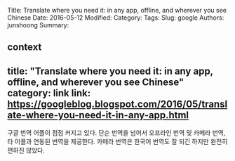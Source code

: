 Title: Translate where you need it: in any app, offline, and wherever you see Chinese
Date: 2016-05-12
Modified:
Category:
Tags:
Slug: google
Authors: junshoong
Summary:


context
---
title: "Translate where you need it: in any app, offline, and wherever you see Chinese"
category: link
link: https://googleblog.blogspot.com/2016/05/translate-where-you-need-it-in-any-app.html
---

구글 번역 어플이 점점 커지고 있다. 단순 번역을 넘어서 오프라인 번역 및 카메라 번역, 타 어플과 연동된 번역을 제공한다. 카메라 번역은 한국어 번역도 잘 되긴 하지만 완전히 편하진 않았다.
